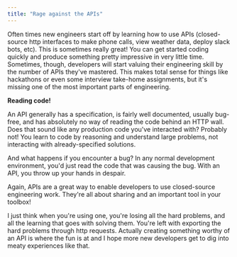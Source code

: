 ```yaml
---
title: "Rage against the APIs"
---
```


Often times new engineers start off by learning how to use APIs (closed-source http interfaces to make phone calls, view weather data, deploy slack bots, etc). This is sometimes really great! You can get started coding quickly and produce something pretty impressive in very little time. Sometimes, though, developers will start valuing their engineering skill by the number of APIs they've mastered. This makes total sense for things like hackathons or even some interview take-home assignments, but it's missing one of the most important parts of engineering.

**Reading code!**

An API generally has a specification, is fairly well documented, usually bug-free, and has absolutely no way of reading the code behind an HTTP wall. Does that sound like any production code you've interacted with? Probably not! You learn to code by reasoning and understand large problems, not interacting with already-specified solutions.

And what happens if you encounter a bug? In any normal development environment, you'd just read the code that was causing the bug. With an API, you throw up your hands in despair.

Again, APIs are a great way to enable developers to use closed-source engineering work. They're all about sharing and an important tool in your toolbox!

I just think when you're using one, you're losing all the hard problems, and all the learning that goes with solving them. You're left with exporting the hard problems through http requests. Actually creating something worthy of an API is where the fun is at and I hope more new developers get to dig into meaty experiences like that.

